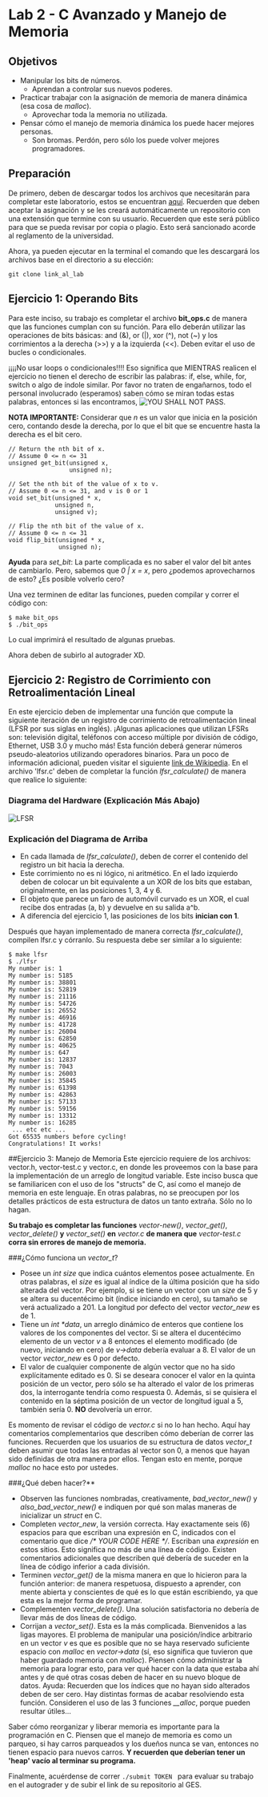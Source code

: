 # Lab 2 - C Avanzado y Manejo de Memoria

## Objetivos

* Manipular los bits de números.
	* Aprendan a controlar sus nuevos poderes.
* Practicar trabajar con la asignación de memoria de manera dinámica (esa cosa de _malloc_).
	* Aprovechar toda la memoria no utilizada.
* Pensar cómo el manejo de memoria dinámica los puede hacer mejores personas.
	* Son bromas. Perdón, pero sólo los puede volver mejores programadores.

## Preparación
De primero, deben de descargar todos los archivos que necesitarán para completar este laboratorio, estos se encuentran [aquí](https://github.com/cc-3/lab02-C-MM.git). Recuerden que deben aceptar la asignación y se les creará automáticamente un repositorio con una extensión que termine con su usuario.
Recuerden que este será público para que se pueda revisar por copia o plagio. Esto será sancionado acorde al reglamento de la universidad.

Ahora, ya pueden ejecutar en la terminal el comando que les descargará los archivos base en el directorio a su elección:
```shell
git clone link_al_lab
```


## Ejercicio 1: Operando Bits

Para este inciso, su trabajo es completar el archivo **bit_ops.c** de manera que las funciones cumplan con su función. Para ello deberán utilizar las operaciones de bits básicas: and (&), or (\|), xor (^), not (~) y los corrimientos a la derecha (\>\>) y a la izquierda (<<). Deben evitar el uso de bucles o condicionales.

¡¡¡¡No usar loops o condicionales!!!! Eso significa que MIENTRAS realicen el ejercicio no tienen el derecho de escribir las palabras: if, else, while, for, switch o algo de índole similar. Por favor no traten de engañarnos, todo el personal involucrado (esperamos) saben cómo se miran todas estas palabras, entonces si las encontramos, ![YOU SHALL NOT PASS](https://github.com/cc-3/lab02-C-MM/blob/master/Im%C3%A1genesLab02/YouShallNotPassGIF.gif).

**NOTA IMPORTANTE:** Considerar que _n_ es un valor que inicia en la posición cero, contando desde la derecha, por lo que el bit que se encuentre hasta la derecha es el bit cero.

```shell
// Return the nth bit of x.
// Assume 0 <= n <= 31
unsigned get_bit(unsigned x,
                 unsigned n);

// Set the nth bit of the value of x to v.
// Assume 0 <= n <= 31, and v is 0 or 1
void set_bit(unsigned * x,
             unsigned n,
             unsigned v);

// Flip the nth bit of the value of x.
// Assume 0 <= n <= 31
void flip_bit(unsigned * x,
              unsigned n);
```
**Ayuda** para _set_bit_: La parte complicada es no saber el valor del bit antes de cambiarlo. Pero, sabemos que _0 | x = x_, pero ¿podemos aprovecharnos de esto? ¿Es posible volverlo cero?

Una vez terminen de editar las funciones, pueden compilar y correr el código con:
```shell
$ make bit_ops
$ ./bit_ops
```
Lo cual imprimirá el resultado de algunas pruebas.

Ahora deben de subirlo al autograder XD.

## Ejercicio 2: Registro de Corrimiento con Retroalimentación Lineal
En este ejercicio deben de implementar una función que compute la siguiente iteración de un registro de corrimiento de retroalimentación lineal (LFSR por sus siglas en inglés). ¡Algunas aplicaciones que utilizan LFSRs son: televisión digital, teléfonos con acceso múltiple por división de código, Ethernet, USB 3.0 y mucho más! Esta función deberá generar números pseudo-aleatorios utilizando operadores binarios. Para un poco de información adicional, pueden visitar el siguiente [link de Wikipedia](https://es.wikipedia.org/wiki/LFSR). En el archivo 'lfsr.c' deben de completar la función _lfsr_calculate()_ de manera que realice lo siguiente:

### Diagrama del Hardware (Explicación Más Abajo)
![LFSR](https://github.com/cc-3/lab02-C-MM/blob/master/Im%C3%A1genesLab02/LFSR.png)

### Explicación del Diagrama de Arriba
* En cada llamada de _lfsr_calculate()_, deben de correr el contenido del registro un bit hacia la derecha.
* Este corrimiento no es ni lógico, ni aritmético. En el lado izquierdo deben de colocar un bit equivalente a un XOR de los bits que estaban, originalmente, en las posiciones 1, 3, 4 y 6.
* El objeto que parece un faro de automóvil curvado es un XOR, el cual recibe dos entradas (a, b) y devuelve en su salida a^b.
* A diferencia del ejercicio 1, las posiciones de los bits **inician con 1**.

Después que hayan implementado de manera correcta _lfsr_calculate()_, compilen lfsr.c y córranlo. Su respuesta debe ser similar a lo siguiente:
```shell
$ make lfsr
$ ./lfsr
My number is: 1
My number is: 5185
My number is: 38801
My number is: 52819
My number is: 21116
My number is: 54726
My number is: 26552
My number is: 46916
My number is: 41728
My number is: 26004
My number is: 62850
My number is: 40625
My number is: 647
My number is: 12837
My number is: 7043
My number is: 26003
My number is: 35845
My number is: 61398
My number is: 42863
My number is: 57133
My number is: 59156
My number is: 13312
My number is: 16285
 ... etc etc ...
Got 65535 numbers before cycling!
Congratulations! It works!
```

##Ejercicio 3: Manejo de Memoria
Este ejercicio requiere de los archivos: vector.h, vector-test.c y vector.c, en donde les proveemos con la base para la implementación de un arreglo de longitud variable. Este inciso busca que se familiaricen con el uso de los "structs" de C, así como el manejo de memoria en este lenguaje. En otras palabras, no se preocupen por los detalles prácticos de esta estructura de datos un tanto extraña. Sólo no lo hagan.

**Su trabajo es completar las funciones** _vector-new()_, _vector_get()_, _vector_delete()_ **y** _vector_set()_ **en** _vector.c_ **de manera que** _vector-test.c_ **corra sin errores de manejo de memoria.**

###¿Cómo funciona un _vector_t_?
* Posee un _int size_ que indica cuántos elementos posee actualmente. En otras palabras, el _size_ es igual al índice de la última posición que ha sido alterada del vector. Por ejemplo, si se tiene un vector con un _size_ de 5 y se altera su ducentécimo bit (índice iniciando en cero),  su tamaño se verá actualizado a 201. La longitud por defecto del vector _vector_new_ es de 1.
* Tiene un _int \*data_, un arreglo dinámico de enteros que contiene los valores de los componentes del vector. Si se altera el ducentécimo elemento de un vector _v_ a 8 entonces el elemento modificado (de nuevo, iniciando en cero) de _v->data_ debería evaluar a 8. El valor de un vector _vector_new_ es 0 por defecto.
* El valor de cualquier componente de algún vector que no ha sido explícitamente editado es 0. Si se deseara conocer el valor en la quinta posición de un vector, pero sólo se ha alterado el valor de los primeras dos, la interrogante tendría como respuesta 0. Además, si se quisiera el contenido en la séptima posición de un vector de longitud igual a 5, también sería 0. **NO** devolvería un error.

Es momento de revisar el código de _vector.c_ si no lo han hecho. Aquí hay comentarios complementarios que describen cómo deberían de correr las funciones. Recuerden que los usuarios de su estructura de datos _vector_t_ deben asumir que todas las entradas al vector son 0, a menos que hayan sido definidas de otra manera por ellos. Tengan esto en mente, porque _malloc_ no hace esto por ustedes.

###¿Qué deben hacer?**
* Observen las funciones nombradas, creativamente, _bad_vector_new()_ y _also_bad_vector_new()_ e indiquen por qué son malas maneras de inicializar un _struct_ en C.
* Completen _vector_new_, la versión correcta. Hay exactamente seis (6) espacios para que escriban una expresión en C, indicados con el comentario que dice _/\* YOUR CODE HERE \*/_. Escriban una _expresión_ en estos sitios. Esto significa no más de una línea de código. Existen comentarios adicionales que describen qué debería de suceder en la línea de código inferior a cada división.
* Terminen _vector_get()_ de la misma manera en que lo hicieron para la función anterior: de manera respetuosa, dispuesto a aprender, con mente abierta y conscientes de qué es lo que están escribiendo, ya que esta es la mejor forma de programar.
* Complementen _vector_delete()_. Una solución satisfactoria no debería de llevar más de dos líneas de código.
* Corrijan a _vector_set()_. Esta es la más complicada. Bienvenidos a las ligas mayores. El problema de manipular una posición/índice arbitrario en un vector _v_ es que es posible que no se haya reservado suficiente espacio con _malloc_ en _vector->data_ (sí, eso significa que tuvieron que haber guardado memoria con _malloc_). Piensen cómo administrar la memoria para lograr esto, para ver qué hacer con la data que estaba ahí antes y de qué otras cosas deben de hacer en su nuevo bloque de datos.   Ayuda: Recuerden que los índices que no hayan sido alterados deben de ser cero. Hay distintas formas de acabar resolviendo esta función. Consideren el uso de las 3 funciones _\_\_alloc_, porque pueden resultar útiles...

Saber cómo reorganizar y liberar memoria es importante para la programación en C. Piensen que el manejo de memoria es como un parqueo, si hay carros parqueados y los dueños nunca se van, entonces no tienen espacio para nuevos carros. **Y recuerden que deberían tener un 'heap' vacío al terminar su programa.**

Finalmente, acuérdense de correr ``./submit TOKEN `` para evaluar su trabajo en el autograder y de subir el link de su repositorio al GES.